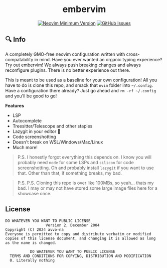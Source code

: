 <h1 align="center">embervim</h1>

<!-- <div align="center">  -->
<!--    <a href="https://github.com/danlikestocode/embervim#Info"> -->
<!--    Info -->
<!--    </a>  -->
<!--    <span> • </span> -->
<!---->
<!--    <a href="https://github.com/danlikestocode/embervim#Install"> -->
<!--    Install -->
<!--    </a>  -->
<!--    <span> • </span> -->
<!---->
<!--    <a href="https://github.com/danlikestocode/embervim#Usage"> -->
<!--    Usage -->
<!--    </a>  -->
<!--    <span> • </span> -->
<!---->
<!--    <a href="https://dotfyle.com/danlikestocode/embervim-nvim"> -->
<!--    Plugin List -->
<!--    </a> -->
<!-- </div> -->
<!---->

<div align="center">

[![Neovim Minimum Version](https://img.shields.io/badge/Neovim-0.9.0-blueviolet.svg?style=flat-square&logo=Neovim&color=90E59A&logoColor=white)](https://github.com/neovim/neovim)
[![GitHub Issues](https://img.shields.io/github/issues/danlikestocode/embervim.svg?style=flat-square&label=Issues&color=d77982)](https://github.com/NvChad/NvChad/issues)

</div>

## :mag: Info
A completely GMO-free neovim configuration written with cross-compatability in mind.
Have you ever wanted an organic typing experience? Try out embervim! We always push
breaking changes and always reconfigure plugins. There is no better experience out there.

This is meant to be used as a baseline for your own configuration! All you have to do
is clone this repo, and smack that `nvim` folder into `~/.config`. Have a configuration
there already? Just go ahead and `rm -rf ~/.config` and you'll be good to go!

**Features**
- LSP
- Autocomplete
- Treesitter/Telescope and other staples
- Lazygit in your editor 🤗
- Code screenshotting
- Doesn't break on WSL/Windows/Mac/Linux
- Much more!

> P.S. I honestly forgot everything this depends on. I know you will probably need `node`
for some LSPs and `silicon` for code screenshotting. Oh and probably install `lazygit`
if you want to use that. Other than that, if something breaks, my bad.

> P.S. P.S. Cloning this repo is over like 100MBs, so yeah... thats my bad. I may or
may not have stored some large image files here for a showcase once.


## License
```
DO WHATEVER YOU WANT TO PUBLIC LICENSE
                  Version 2, December 2004
Copyright (C) 2024 avvo-na
Everyone is permitted to copy and distribute verbatim or modified
copies of this license document, and changing it is allowed as long
as the name is changed.

           DO WHATEVER YOU WANT TO PUBLIC LICENSE
  TERMS AND CONDITIONS FOR COPYING, DISTRIBUTION AND MODIFICATION
  0. Literally nothing
```



